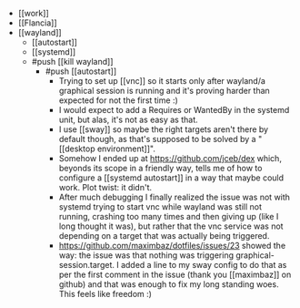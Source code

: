 - [[work]]
- [[Flancia]]
- [[wayland]]
  - [[autostart]]
  - [[systemd]]
  - #push [[kill wayland]]
    - #push [[autostart]]
      - Trying to set up [[vnc]] so it starts only after wayland/a graphical session is running and it's proving harder than expected for not the first time :)
      - I would expect to add a Requires or WantedBy in the systemd unit, but alas, it's not as easy as that. 
      - I use [[sway]] so maybe the right targets aren't there by default though, as that's supposed to be solved by a "[[desktop environment]]".
      - Somehow I ended up at https://github.com/jceb/dex which, beyonds its scope in a friendly way, tells me of how to configure a [[systemd autostart]] in a way that maybe could work. Plot twist: it didn't.
      - After much debugging I finally realized the issue was not with systemd trying to start vnc while wayland was still not running, crashing too many times and then giving up (like I long thought it was), but rather that the vnc service was not depending on a target that was actually being triggered.
      - https://github.com/maximbaz/dotfiles/issues/23 showed the way: the issue was that nothing was triggering graphical-session.target. I added a line to my sway config to do that as per the first comment in the issue (thank you [[maximbaz]] on github) and that was enough to fix my long standing woes. This feels like freedom :)
